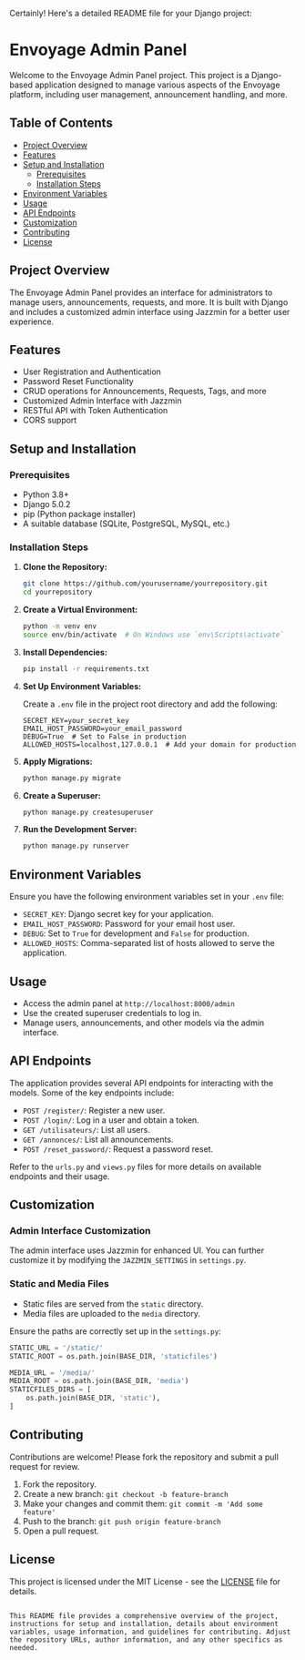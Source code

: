 Certainly! Here's a detailed README file for your Django project:

# Envoyage Admin Panel

Welcome to the Envoyage Admin Panel project. This project is a Django-based application designed to manage various aspects of the Envoyage platform, including user management, announcement handling, and more.

## Table of Contents

- [Project Overview](#project-overview)
- [Features](#features)
- [Setup and Installation](#setup-and-installation)
  - [Prerequisites](#prerequisites)
  - [Installation Steps](#installation-steps)
- [Environment Variables](#environment-variables)
- [Usage](#usage)
- [API Endpoints](#api-endpoints)
- [Customization](#customization)
- [Contributing](#contributing)
- [License](#license)

## Project Overview

The Envoyage Admin Panel provides an interface for administrators to manage users, announcements, requests, and more. It is built with Django and includes a customized admin interface using Jazzmin for a better user experience.

## Features

- User Registration and Authentication
- Password Reset Functionality
- CRUD operations for Announcements, Requests, Tags, and more
- Customized Admin Interface with Jazzmin
- RESTful API with Token Authentication
- CORS support

## Setup and Installation

### Prerequisites

- Python 3.8+
- Django 5.0.2
- pip (Python package installer)
- A suitable database (SQLite, PostgreSQL, MySQL, etc.)

### Installation Steps

1. **Clone the Repository:**

   ```sh
   git clone https://github.com/yourusername/yourrepository.git
   cd yourrepository
   ```

2. **Create a Virtual Environment:**

   ```sh
   python -m venv env
   source env/bin/activate  # On Windows use `env\Scripts\activate`
   ```

3. **Install Dependencies:**

   ```sh
   pip install -r requirements.txt
   ```

4. **Set Up Environment Variables:**

   Create a `.env` file in the project root directory and add the following:

   ```env
   SECRET_KEY=your_secret_key
   EMAIL_HOST_PASSWORD=your_email_password
   DEBUG=True  # Set to False in production
   ALLOWED_HOSTS=localhost,127.0.0.1  # Add your domain for production
   ```

5. **Apply Migrations:**

   ```sh
   python manage.py migrate
   ```

6. **Create a Superuser:**

   ```sh
   python manage.py createsuperuser
   ```

7. **Run the Development Server:**

   ```sh
   python manage.py runserver
   ```

## Environment Variables

Ensure you have the following environment variables set in your `.env` file:

- `SECRET_KEY`: Django secret key for your application.
- `EMAIL_HOST_PASSWORD`: Password for your email host user.
- `DEBUG`: Set to `True` for development and `False` for production.
- `ALLOWED_HOSTS`: Comma-separated list of hosts allowed to serve the application.

## Usage

- Access the admin panel at `http://localhost:8000/admin`
- Use the created superuser credentials to log in.
- Manage users, announcements, and other models via the admin interface.

## API Endpoints

The application provides several API endpoints for interacting with the models. Some of the key endpoints include:

- `POST /register/`: Register a new user.
- `POST /login/`: Log in a user and obtain a token.
- `GET /utilisateurs/`: List all users.
- `GET /annonces/`: List all announcements.
- `POST /reset_password/`: Request a password reset.

Refer to the `urls.py` and `views.py` files for more details on available endpoints and their usage.

## Customization

### Admin Interface Customization

The admin interface uses Jazzmin for enhanced UI. You can further customize it by modifying the `JAZZMIN_SETTINGS` in `settings.py`.

### Static and Media Files

- Static files are served from the `static` directory.
- Media files are uploaded to the `media` directory.

Ensure the paths are correctly set up in the `settings.py`:

```python
STATIC_URL = '/static/'
STATIC_ROOT = os.path.join(BASE_DIR, 'staticfiles')

MEDIA_URL = '/media/'
MEDIA_ROOT = os.path.join(BASE_DIR, 'media')
STATICFILES_DIRS = [
    os.path.join(BASE_DIR, 'static'),
]
```

## Contributing

Contributions are welcome! Please fork the repository and submit a pull request for review.

1. Fork the repository.
2. Create a new branch: `git checkout -b feature-branch`
3. Make your changes and commit them: `git commit -m 'Add some feature'`
4. Push to the branch: `git push origin feature-branch`
5. Open a pull request.

## License

This project is licensed under the MIT License - see the [LICENSE](LICENSE) file for details.
```

This README file provides a comprehensive overview of the project, instructions for setup and installation, details about environment variables, usage information, and guidelines for contributing. Adjust the repository URLs, author information, and any other specifics as needed.
